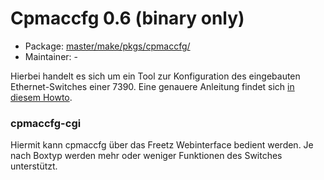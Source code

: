 # Cpmaccfg 0.6 (binary only)
 - Package: [master/make/pkgs/cpmaccfg/](https://github.com/Freetz-NG/freetz-ng/tree/master/make/pkgs/cpmaccfg/)
 - Maintainer: -

Hierbei handelt es sich um ein Tool zur Konfiguration des eingebauten Ethernet-Switches einer 7390.
Eine genauere Anleitung findet sich [in diesem Howto](../wiki/50_Security/switch_config.html).

### cpmaccfg-cgi

Hiermit kann cpmaccfg über das Freetz Webinterface bedient werden. Je
nach Boxtyp werden mehr oder weniger Funktionen des Switches
unterstützt.

